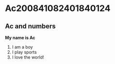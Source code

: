 # Ac200841082401840124
## Ac and numbers

**My name is Ac**

1. I am a boy
2. I play sports
3. I love the world!
